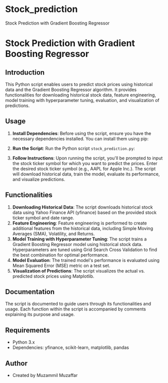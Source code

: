 # Stock_prediction
Stock Prediction with Gradient Boosting Regressor


# Stock Prediction with Gradient Boosting Regressor

## Introduction
This Python script enables users to predict stock prices using historical data and the Gradient Boosting Regressor algorithm. It provides functionalities for downloading historical stock data, feature engineering, model training with hyperparameter tuning, evaluation, and visualization of predictions.

## Usage
1. **Install Dependencies**: Before using the script, ensure you have the necessary dependencies installed. You can install them using pip:


2. **Run the Script**: Run the Python script `stock_prediction.py`:


3. **Follow Instructions**: Upon running the script, you'll be prompted to input the stock ticker symbol for which you want to predict the prices. Enter the desired stock ticker symbol (e.g., AAPL for Apple Inc.). The script will download historical data, train the model, evaluate its performance, and visualize predictions.

## Functionalities
1. **Downloading Historical Data**: The script downloads historical stock data using Yahoo Finance API (yfinance) based on the provided stock ticker symbol and date range.
2. **Feature Engineering**: Feature engineering is performed to create additional features from the historical data, including Simple Moving Averages (SMA), Volatility, and Returns.
3. **Model Training with Hyperparameter Tuning**: The script trains a Gradient Boosting Regressor model using historical stock data. Hyperparameters are tuned using Grid Search Cross Validation to find the best combination for optimal performance.
4. **Model Evaluation**: The trained model's performance is evaluated using Mean Squared Error (MSE) metric on a test set.
5. **Visualization of Predictions**: The script visualizes the actual vs. predicted stock prices using Matplotlib.

## Documentation
The script is documented to guide users through its functionalities and usage. Each function within the script is accompanied by comments explaining its purpose and usage.

## Requirements
- Python 3.x
- Dependencies: yfinance, scikit-learn, matplotlib, pandas

## Author
- Created by Muzammil Muzaffar


